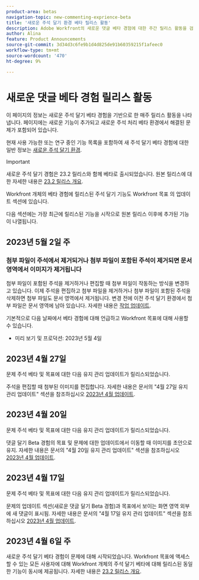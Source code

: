 ```yaml
---
product-area: betas
navigation-topic: new-commenting-exprience-beta
title: '새로운 주석 달기 환경 베타 릴리스 활동'
description: Adobe Workfront의 새로운 댓글 베타 경험에 대한 주간 릴리스 활동을 검토하십시오.
author: Alina
feature: Product Announcements
source-git-commit: 3d34d3c6fe9b1d4d825de91b60359215f1afeec0
workflow-type: tm+mt
source-wordcount: '470'
ht-degree: 9%

---
```



# 새로운 댓글 베타 경험 릴리스 활동

이 페이지의 정보는 새로운 주석 달기 베타 경험을 기반으로 한 매주 릴리스 활동을 나타냅니다. 페이지에는 새로운 기능이 추가되고 새로운 주석 처리 베타 환경에서 해결된 문제가 포함되어 있습니다.

현재 사용 가능한 또는 연구 중인 기능 목록을 포함하여 새 주석 달기 베타 경험에 대한 일반 정보는 [새로운 주석 달기 환경](../new-commenting-experience-beta/unified-commenting-experience.md).

>[!IMPORTANT]
>
>새로운 주석 달기 경험은 23.2 릴리스와 함께 베타로 출시되었습니다. 원본 릴리스에 대한 자세한 내용은 [23.2 릴리스 개요](../../product-releases/23.2-release-activity/23-2-release-overview.md).
>
>Workfront 개체의 베타 경험에 릴리스된 주석 달기 기능도 Workfront 목표 의 업데이트 섹션에 있습니다.

다음 섹션에는 가장 최근에 릴리스된 기능을 시작으로 원본 릴리스 이후에 추가된 기능이 나열됩니다.

## 2023년 5월 2일 주

### 첨부 파일이 주석에서 제거되거나 첨부 파일이 포함된 주석이 제거되면 문서 영역에서 이미지가 제거됩니다

첨부 파일이 포함된 주석을 제거하거나 편집할 때 첨부 파일이 작동하는 방식을 변경하고 있습니다. 이제 주석을 편집하고 첨부 파일을 제거하거나 첨부 파일이 포함된 주석을 삭제하면 첨부 파일도 문서 영역에서 제거됩니다. 변경 전에 이전 주석 달기 환경에서 첨부 파일은 문서 영역에 남아 있습니다. 자세한 내용은 [작업 업데이트](../../../workfront-basics/updating-work-items-and-viewing-updates/update-work.md).

기본적으로 다음 날짜에서 베타 경험에 대해 언급하고 Workfront 목표에 대해 사용할 수 있습니다.

* 미리 보기 및 프로덕션: 2023년 5월 4일


## 2023년 4월 27일

문제 주석 베타 및 목표에 대한 다음 유지 관리 업데이트가 릴리스되었습니다.

주석을 편집할 때 첨부된 이미지를 편집합니다. 자세한 내용은 문서의 &quot;4월 27일 유지 관리 업데이트&quot; 섹션을 참조하십시오 <a href="https://experienceleague.adobe.com/docs/workfront-known-issues/releases/current-updates.html?lang=en#updates-in-april-2023">2023년 4월 업데이트</a>.

## 2023년 4월 20일

문제 주석 베타 및 목표에 대한 다음 유지 관리 업데이트가 릴리스되었습니다.

댓글 달기 Beta 경험의 목표 및 문제에 대한 업데이트에서 이동할 때 이미지를 초안으로 유지. 자세한 내용은 문서의 &quot;4월 20일 유지 관리 업데이트&quot; 섹션을 참조하십시오 <a href="https://experienceleague.adobe.com/docs/workfront-known-issues/releases/current-updates.html?lang=en#updates-in-april-2023">2023년 4월 업데이트</a>.

## 2023년 4월 17일

문제 주석 베타 및 목표에 대한 다음 유지 관리 업데이트가 릴리스되었습니다.

문제의 업데이트 섹션(새로운 댓글 달기 Beta 경험)과 목표에서 보이는 화면 영역 외부에 새 댓글이 표시됨. 자세한 내용은 문서의 &quot;4월 17일 유지 관리 업데이트&quot; 섹션을 참조하십시오  <a href="https://experienceleague.adobe.com/docs/workfront-known-issues/releases/current-updates.html?lang=en#updates-in-april-2023">2023년 4월 업데이트</a>.


## 2023년 4월 6일 주

새로운 주석 달기 베타 경험이 문제에 대해 시작되었습니다.
Workfront 목표에 액세스할 수 있는 모든 사용자에 대해 Workfront 개체의 주석 달기 베타에 대해 릴리스된 동일한 기능이 동시에 제공됩니다. 자세한 내용은 [23.2 릴리스 개요](../../product-releases/23.2-release-activity/23-2-release-overview.md).